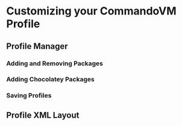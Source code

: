 # Customizing your CommandoVM Profile

## Profile Manager

### Adding and Removing Packages

### Adding Chocolatey Packages

### Saving Profiles

## Profile XML Layout